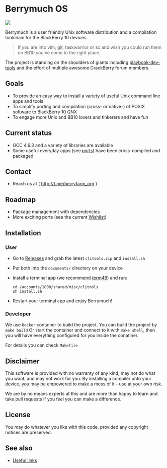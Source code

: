 # Berrymuch OS

<img src="https://user-images.githubusercontent.com/58649917/71549878-2a45fc00-2a19-11ea-8db8-10c92f3700ec.png"/>

Berrymuch is a user friendly Unix software distribution and a compilation toolchain for the BlackBerry 10 devices.

> If you are into vim, git, taskwarrior or sc and wish you could run them on BB10 you've come to the right place.

The project is standing on the shoulders of giants including [playbook-dev-tools](https://github.com/mordak/playbook-dev-tools) and the effort of multiple awesome CrackBerry forum members.

## Goals

* To provide an easy way to install a variety of useful Unix command line apps and tools
* To simplify porting and compilation (cross- or native-) of POSIX software to BlackBerry 10 QNX
* To engage more Unix and BB10 lovers and tinkerers and have fun
 
## Current status

* GCC 4.6.3 and a variety of libraries are available
* Some useful everyday apps (see [ports](https://github.com/BerryFarm/berrymuch/tree/master/ports)) have been cross-compiled and packaged

## Contact

* Reach us at ( http://t.me/berryfarm_org )

## Roadmap

- Package management with dependencies
- More exciting ports (see the current [Wishlist](https://github.com/BerryFarm/berrymuch/wiki/Wishlist))

## Installation

### User

* Go to [Releases](https://github.com/berryamin/berrymuch/releases) and grab the latest `clitools.zip` and `install.sh`
* Put both into the `documents/` directory on your device
* Install a terminal app (we recommend [term48](https://appworld.blackberry.com/webstore/content/26272878/?lang=en)) and run:

  ```
  cd /accounts/1000/shared/misc/clitools
  sh install.sh
  ```
* Restart your terminal app and enjoy Berrymuch!

### Developer

We use `Docker` container to build the project.
You can build the project by `make build`
Or start the container and connect to it with `make shell`, then you will have everything configured for you inside the conatiner.

For details you can check `Makefile`


## Disclaimer

This software is provided with no warranty of any kind, may not do what you want, and may not work for you. By installing a compiler onto your device, you may be empowered to make a mess of it - use at your own risk.

We are by no means experts at this and are more than happy to learn and take pull requests if you feel you can make a difference.

## License

You may do whatever you like with this code, provided any copyright notices are preserved.

## See also

* [Useful links](https://github.com/BerryFarm/berrymuch/wiki/Useful-links)
